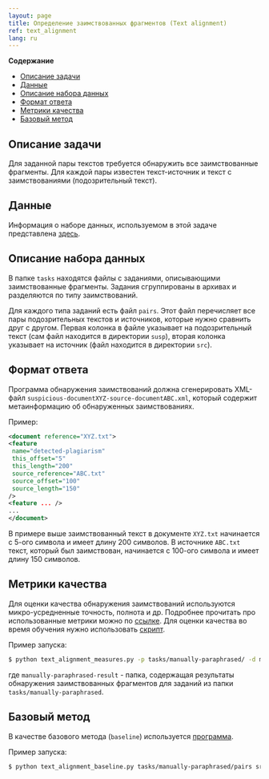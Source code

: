 ```yaml
---
layout: page
title: Определение заимствованных фрагментов (Text alignment)
ref: text_alignment
lang: ru
---
```

<!-- markdown-toc start - Don't edit this section. Run M-x markdown-toc-generate-toc again -->
**Содержание**

- [Описание задачи](#Описание-задачи)
- [Данные](#Данные)
- [Описание набора данных](#описание-набора-данных)
- [Формат ответа](#формат-ответа)
- [Метрики качества](#Метрики-качества)
- [Базовый метод](#Базовый-метод)

<!-- markdown-toc end -->


## Описание задачи
Для заданной пары текстов требуется обнаружить все заимствованные фрагменты.
Для каждой пары известен текст-источник и текст с заимствованиями (подозрительный текст).


## Данные
Информация о наборе данных, используемом в этой задаче представлена [здесь](/content/corpora/paraplag.html#Использование-в-задаче-text-alignment).

## Описание набора данных

В папке `tasks` находятся файлы с заданиями,
описывающими заимствованные фрагменты.
Задания сгруппированы в архивах и разделяются по типу заимствований.

Для каждого типа заданий есть файл `pairs`.
Этот файл перечисляет все пары подозрительных текстов и источников,
которые нужно сравнить друг с другом.
Первая колонка в файле указывает на подозрительный текст
(сам файл находится в директории `susp`),
вторая колонка указывает на источник (файл находится в директории `src`).

## Формат ответа

 Программа обнаружения заимствований должна сгенерировать XML-файл `suspicious-documentXYZ-source-documentABC.xml`,
 который содержит метаинформацию об обнаруженных заимствованиях.

Пример:
```xml
<document reference="XYZ.txt">
<feature
 name="detected-plagiarism"
 this_offset="5"
 this_length="200"
 source_reference="ABC.txt"
 source_offset="100"
 source_length="150"
/>
<feature ... />
...
</document>
```

В примере выше заимствованный текст в документе `XYZ.txt` начинается с 5-ого символа и имеет длину 200 символов.
В источнике `ABC.txt` текст,
который был заимствован, начинается с 100-ого символа и имеет длину 150 символов.

## Метрики качества

Для оценки качества обнаружения заимствований используются микро-усредненные точность, полнота и др.
Подробнее прочитать про использованные метрики можно по [ссылке](http://www.uni-weimar.de/medien/webis/publications/papers/stein_2010p.pdf#page=2).
Для оценки качества во время обучения нужно использовать [скрипт](https://raw.githubusercontent.com/PlagEvalRus/text_alignment_measures/master/text_alignment_measures.py).

Пример запуска:
```bash
$ python text_alignment_measures.py -p tasks/manually-paraphrased/ -d manually-paraphrased-result/
```
где `manually-paraphrased-result` - папка, содержащая результаты обнаружения заимствованных фрагментов для заданий из папки `tasks/manually-paraphrased`.

## Базовый метод
В качестве базового метода (`baseline`) используется [программа](https://raw.githubusercontent.com/PlagEvalRus/text_alignment_baseline/master/text_alignment_baseline.py).

Пример запуска:
```bash
$ python text_alignment_baseline.py tasks/manually-paraphrased/pairs src susp manually-paraphrased-result
```
